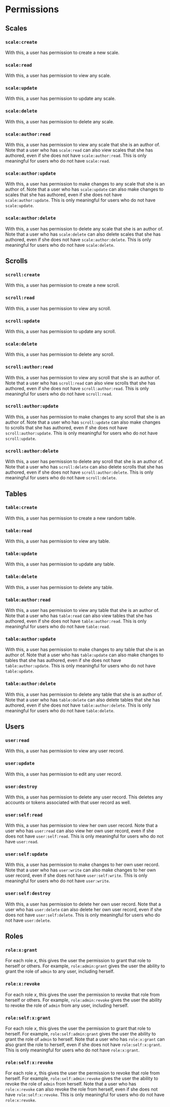 # Permissions

## Scales

### `scale:create`

With this, a user has permission to create a new scale.

### `scale:read`

With this, a user has permission to view any scale.

### `scale:update`

With this, a user has permission to update any scale.

### `scale:delete`

With this, a user has permission to delete any scale.

### `scale:author:read`

With this, a user has permission to view any scale that she is
an author of. Note that a user who has `scale:read` can also view
scales that she has authored, even if she does not have
`scale:author:read`. This is  only meaningful for users who do
not have `scale:read`.

### `scale:author:update`

With this, a user has permission to make changes to any scale that
she is an author of. Note that a user who has `scale:update` can
also make changes to scales that she has authored, even if she does
not have `scale:author:update`. This is  only meaningful for users
who do not have `scale:update`.

### `scale:author:delete`

With this, a user has permission to delete any scale that
she is an author of. Note that a user who has `scale:delete` can
also delete scales that she has authored, even if she does
not have `scale:author:delete`. This is  only meaningful for users
who do not have `scale:delete`.

## Scrolls

### `scroll:create`

With this, a user has permission to create a new scroll.

### `scroll:read`

With this, a user has permission to view any scroll.

### `scroll:update`

With this, a user has permission to update any scroll.

### `scale:delete`

With this, a user has permission to delete any scroll.

### `scroll:author:read`

With this, a user has permission to view any scroll that she is
an author of. Note that a user who has `scroll:read` can also view
scrolls that she has authored, even if she does not have
`scroll:author:read`. This is  only meaningful for users who do
not have `scroll:read`.

### `scroll:author:update`

With this, a user has permission to make changes to any scroll that
she is an author of. Note that a user who has `scroll:update` can
also make changes to scrolls that she has authored, even if she does
not have `scroll:author:update`. This is  only meaningful for users
who do not have `scroll:update`.

### `scroll:author:delete`

With this, a user has permission to delete any scroll that
she is an author of. Note that a user who has `scroll:delete` can
also delete scrolls that she has authored, even if she does
not have `scroll:author:delete`. This is  only meaningful for users
who do not have `scroll:delete`.

## Tables

### `table:create`

With this, a user has permission to create a new random table.

### `table:read`

With this, a user has permission to view any table.

### `table:update`

With this, a user has permission to update any table.

### `table:delete`

With this, a user has permission to delete any table.

### `table:author:read`

With this, a user has permission to view any table that she is
an author of. Note that a user who has `table:read` can also view
tables that she has authored, even if she does not have
`table:author:read`. This is  only meaningful for users who do
not have `table:read`.

### `table:author:update`

With this, a user has permission to make changes to any table that
she is an author of. Note that a user who has `table:update` can
also make changes to tables that she has authored, even if she does
not have `table:author:update`. This is  only meaningful for users
who do not have `table:update`.

### `table:author:delete`

With this, a user has permission to delete any table that
she is an author of. Note that a user who has `table:delete` can
also delete tables that she has authored, even if she does
not have `table:author:delete`. This is  only meaningful for users
who do not have `table:delete`.

## Users

### `user:read`

With this, a user has permission to view any user record.

### `user:update`

With this, a user has permission to edit any user record.

### `user:destroy`

With this, a user has permission to delete any user record.
This deletes any accounts or tokens associated with that
user record as well.

### `user:self:read`

With this, a user has permission to view her own user record.
Note that a user who has `user:read` can also view her own user
record, even if she does not have `user:self:read`. This is
only meaningful for users who do not have `user:read`.

### `user:self:update`

With this, a user has permission to make changes to her own
user record. Note that a user who has `user:write` can also
make changes to her own user record, even if she does not
have `user:self:write`. This is only meaningful for users who
do not have `user:write`.

### `user:self:destroy`

With this, a user has permission to delete her own user
record. Note that a user who has `user:delete` can also delete
her own user record, even if she does not have
`user:self:delete`. This is only meaningful for users who do
not have `user:delete`.

## Roles

### `role:x:grant`

For each role _x_, this gives the user the permission
to grant that role to herself or others. For example,
`role:admin:grant` gives the user the ability to grant the role
of `admin` to any user, including herself.

### `role:x:revoke`

For each role _x_, this gives the user the permission
to revoke that role from herself or others. For example,
`role:admin:revoke` gives the user the ability to revoke
the role of `admin` from any user, including herself.

### `role:self:x:grant`

For each role _x_, this gives the user the permission
to grant that role to herself. For example,
`role:self:admin:grant` gives the user the ability to
grant the role of `admin` to herself. Note that a user
who has `role:x:grant` can also grant the role to
herself, even if she does not have `role:self:x:grant`.
This is only meaningful for users who do not have
`role:x:grant`.

### `role:self:x:revoke`

For each role _x_, this gives the user the permission
to revoke that role from herself. For example,
`role:self:admin:revoke` gives the user the ability to
revoke the role of `admin` from herself. Note that a user
who has `role:x:revoke` can also revoke the role from
herself, even if she does not have `role:self:x:revoke`.
This is only meaningful for users who do not have
`role:x:revoke`.
